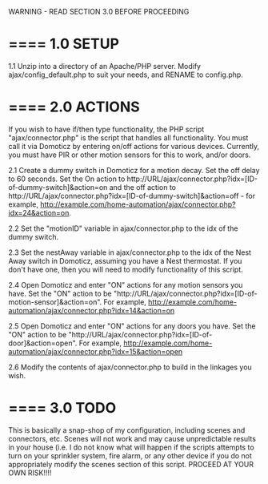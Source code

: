 WARNING - READ SECTION 3.0 BEFORE PROCEEDING

====
1.0 SETUP
====

1.1 Unzip into a directory of an Apache/PHP server. Modify ajax/config_default.php to suit your needs, and RENAME to config.php. 


====
2.0 ACTIONS
====

If you wish to have if/then type functionality, the PHP script "ajax/connector.php" is the script that handles all functionality. You must call it via Domoticz by entering on/off actions for various devices. Currently, you must have PIR or other motion sensors for this to work, and/or doors.

2.1 Create a dummy switch in Domoticz for a motion decay. Set the off delay to 60 seconds. Set the On action to http://URL/ajax/connector.php?idx=[ID-of-dummy-switch]&action=on and the off action to http://URL/ajax/connector.php?idx=[ID-of-dummy-switch]&action=off - for example, http://example.com/home-automation/ajax/connector.php?idx=24&action=on.

2.2 Set the "motionID" variable in ajax/connector.php to the idx of the dummy switch.

2.3 Set the nestAway variable in ajax/connector.php to the idx of the Nest Away switch in Domoticz, assuming you have a Nest thermostat. If you don't have one, then you will need to modify functionality of this script.

2.4 Open Domoticz and enter "ON" actions for any motion sensors you have. Set the "ON" action to be "http://URL/ajax/connector.php?idx=[ID-of-motion-sensor]&action=on". For example, http://example.com/home-automation/ajax/connector.php?idx=14&action=on

2.5 Open Domoticz and enter "ON" actions for any doors you have. Set the "ON" action to be "http://URL/ajax/connector.php?idx=[ID-of-door]&action=open". For example, http://example.com/home-automation/ajax/connector.php?idx=15&action=open

2.6 Modify the contents of ajax/connector.php to build in the linkages you wish.


====
3.0 TODO
====

This is basically a snap-shop of my configuration, including scenes and connectors, etc. Scenes will not work and may cause unpredictable results in your house (i.e. I do not know what will happen if the scripts attempts to turn on your sprinkler system, fire alarm, or any other device if you do not appropriately modify the scenes section of this script. PROCEED AT YOUR OWN RISK!!!!
